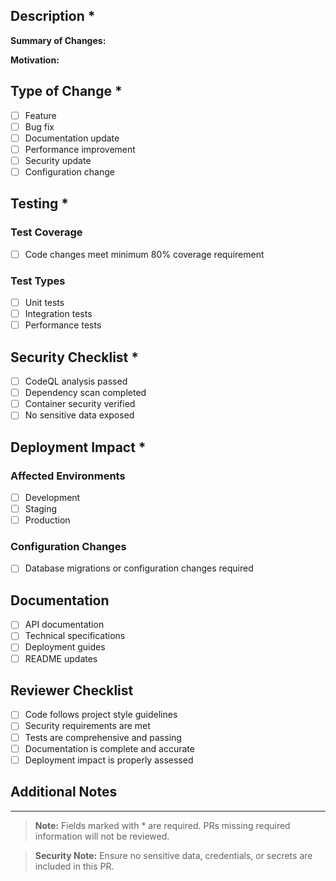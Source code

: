 ## Description *
**Summary of Changes:**


**Motivation:**


## Type of Change *
- [ ] Feature
- [ ] Bug fix
- [ ] Documentation update
- [ ] Performance improvement
- [ ] Security update
- [ ] Configuration change

## Testing *
### Test Coverage
- [ ] Code changes meet minimum 80% coverage requirement

### Test Types
- [ ] Unit tests
- [ ] Integration tests
- [ ] Performance tests

## Security Checklist *
- [ ] CodeQL analysis passed
- [ ] Dependency scan completed
- [ ] Container security verified
- [ ] No sensitive data exposed

## Deployment Impact *
### Affected Environments
- [ ] Development
- [ ] Staging
- [ ] Production

### Configuration Changes
- [ ] Database migrations or configuration changes required

## Documentation
- [ ] API documentation
- [ ] Technical specifications
- [ ] Deployment guides
- [ ] README updates

## Reviewer Checklist
- [ ] Code follows project style guidelines
- [ ] Security requirements are met
- [ ] Tests are comprehensive and passing
- [ ] Documentation is complete and accurate
- [ ] Deployment impact is properly assessed

## Additional Notes
<!-- Add any additional information that reviewers should be aware of -->

---
> **Note:** Fields marked with * are required. PRs missing required information will not be reviewed.

> **Security Note:** Ensure no sensitive data, credentials, or secrets are included in this PR.

<!-- Template Version: 1.0.0 -->
<!-- Last Updated: 2024-01-20 -->